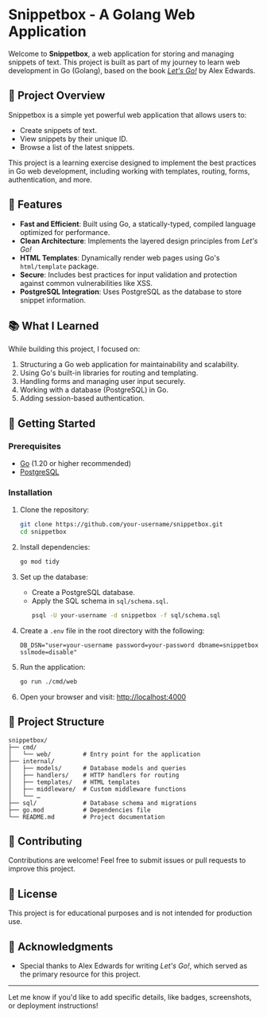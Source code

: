 # Snippetbox - A Golang Web Application  

Welcome to **Snippetbox**, a web application for storing and managing snippets of text. This project is built as part of my journey to learn web development in Go (Golang), based on the book *[Let's Go!](https://lets-go.alexedwards.net)* by Alex Edwards.  

## 🚀 Project Overview  

Snippetbox is a simple yet powerful web application that allows users to:  
- Create snippets of text.  
- View snippets by their unique ID.  
- Browse a list of the latest snippets.  

This project is a learning exercise designed to implement the best practices in Go web development, including working with templates, routing, forms, authentication, and more.  

## 🌟 Features  

- **Fast and Efficient**: Built using Go, a statically-typed, compiled language optimized for performance.  
- **Clean Architecture**: Implements the layered design principles from *Let's Go!*  
- **HTML Templates**: Dynamically render web pages using Go's `html/template` package.  
- **Secure**: Includes best practices for input validation and protection against common vulnerabilities like XSS.  
- **PostgreSQL Integration**: Uses PostgreSQL as the database to store snippet information.  

## 📚 What I Learned  

While building this project, I focused on:  
1. Structuring a Go web application for maintainability and scalability.  
2. Using Go's built-in libraries for routing and templating.  
3. Handling forms and managing user input securely.  
4. Working with a database (PostgreSQL) in Go.  
5. Adding session-based authentication.  

## 🔧 Getting Started  

### Prerequisites  
- [Go](https://golang.org/dl/) (1.20 or higher recommended)  
- [PostgreSQL](https://www.postgresql.org/download/)  

### Installation  
1. Clone the repository:  
   ```bash  
   git clone https://github.com/your-username/snippetbox.git  
   cd snippetbox  
   ```  

2. Install dependencies:  
   ```bash  
   go mod tidy  
   ```  

3. Set up the database:  
   - Create a PostgreSQL database.  
   - Apply the SQL schema in `sql/schema.sql`.  
     ```bash  
     psql -U your-username -d snippetbox -f sql/schema.sql  
     ```  

4. Create a `.env` file in the root directory with the following:  
   ```env  
   DB_DSN="user=your-username password=your-password dbname=snippetbox sslmode=disable"  
   ```  

5. Run the application:  
   ```bash  
   go run ./cmd/web  
   ```  

6. Open your browser and visit: [http://localhost:4000](http://localhost:4000)  

## 📂 Project Structure  

```  
snippetbox/  
├── cmd/  
│   └── web/         # Entry point for the application  
├── internal/  
│   ├── models/      # Database models and queries  
│   ├── handlers/    # HTTP handlers for routing  
│   ├── templates/   # HTML templates  
│   ├── middleware/  # Custom middleware functions  
│   └── …  
├── sql/             # Database schema and migrations  
├── go.mod           # Dependencies file  
└── README.md        # Project documentation  
```  

## 🤝 Contributing  

Contributions are welcome! Feel free to submit issues or pull requests to improve this project.  

## 📝 License  

This project is for educational purposes and is not intended for production use.  

## 🙌 Acknowledgments  

- Special thanks to Alex Edwards for writing *Let's Go!*, which served as the primary resource for this project.  

---

Let me know if you'd like to add specific details, like badges, screenshots, or deployment instructions!